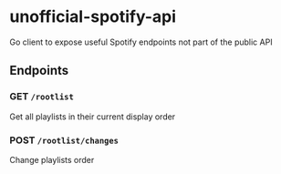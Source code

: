 # unofficial-spotify-api
Go client to expose useful Spotify endpoints not part of the public API

## Endpoints

### **GET** `/rootlist`

Get all playlists in their current display order

### **POST** `/rootlist/changes`

Change playlists order
